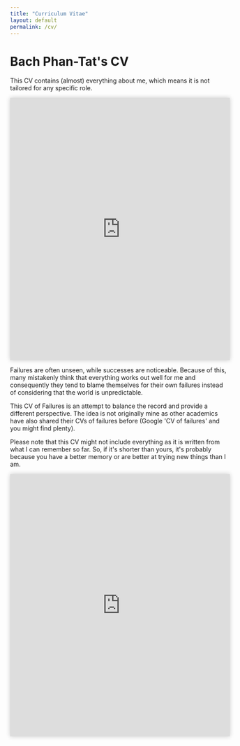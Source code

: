 ```yaml
---
title: "Curriculum Vitae"
layout: default
permalink: /cv/
---
```


# Bach Phan-Tat's CV

This CV contains (almost) everything about me, which means it is not tailored for any specific role.

<iframe 
    src="https://drive.google.com/file/d/19woS9htcB_9ryTD797sgu1C2fp-w51Wo/view" 
    width="100%" 
    height="600" 
    style="border: none; box-shadow: 0px 0px 10px rgba(0,0,0,0.2);">
</iframe>

Failures are often unseen, while successes are noticeable. Because of this, many mistakenly think that everything works out well for me and consequently they tend to blame themselves for their own failures instead of considering that the world is unpredictable. 

This CV of Failures is an attempt to balance the record and provide a different perspective. The idea is not originally mine as other academics have also shared their CVs of failures before (Google 'CV of failures' and you might find plenty).

Please note that this CV might not include everything as it is written from what I can remember so far. So, if it's shorter than yours, it's probably because you have a better memory or are better at trying new things than I am.

<iframe 
    src="https://drive.google.com/file/d/1NveKGGHLF9wS4ipc6B2Ol9zoknxt22Sy/view" 
    width="100%" 
    height="600" 
    style="border: none; box-shadow: 0px 0px 10px rgba(0,0,0,0.2);">
</iframe>
